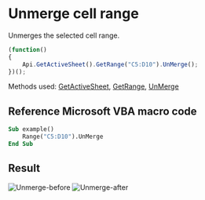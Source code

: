 # Unmerge cell range

Unmerges the selected cell range.

<!-- This code snippet is shown in the screenshot. -->

<!-- eslint-skip -->

``` ts
(function()
{
    Api.GetActiveSheet().GetRange("C5:D10").UnMerge();
})();
```

Methods used: [GetActiveSheet](../../../../office-api/usage-api/spreadsheet-api/Api/Methods/GetActiveSheet.md), [GetRange](../../../../office-api/usage-api/spreadsheet-api/ApiWorksheet/Methods/GetRange.md), [UnMerge](../../../../office-api/usage-api/spreadsheet-api/ApiRange/Methods/UnMerge.md)

## Reference Microsoft VBA macro code

``` vb
Sub example()
    Range("C5:D10").UnMerge
End Sub
```

## Result

![Unmerge-before](/assets/images/plugins/unmerge-cells-before.png) ![Unmerge-after](/assets/images/plugins/unmerge-cells-after.png)

